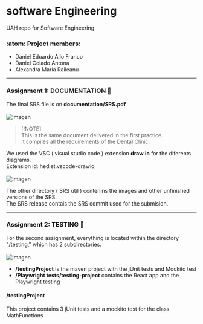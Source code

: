 # software Engineering
UAH repo for Software Engineering 

### :atom: Project members:
- Daniel Eduardo Allo Franco 
- Daniel Colado Antona
- Alexandra María Raileanu
___

### Assignment 1: DOCUMENTATION 📓
The final SRS file is on **documentation/SRS.pdf** 
<br>
<br>
![imagen](https://github.com/DanielColado/softwareEngineering/assets/150476751/60ddfc3d-c20b-4e5b-8a4b-172268d5dc4f)
<br>
> [!NOTE]\
> This is the same document delivered in the first practice.     <br>
> It compiles all the requirements of the Dental Clinic.

We used the VSC ( visual studio code ) extension **draw.io** for the diferents diagrams. <br>
Extension id: hediet.vscode-drawio <br><br>
![imagen](https://github.com/DanielColado/softwareEngineering/assets/150476751/41dca177-3902-4552-b290-4334c706c3fc)




The other directory ( SRS util ) contenins the images and other unfinished versions of the SRS. <br>
The SRS release contais the SRS commit used for the submision.

___
### Assignment 2: TESTING 🧪
For the second assignment, everything is located within the directory "/testing," which has 2 subdirectories.
<br>
<br>
![imagen](https://github.com/DanielColado/softwareEngineering/assets/150476751/dc95f959-ff2e-4c17-bc59-8c3ed87088d2)   


- **/testingProject** is the maven project with the jUnit tests and Mockito test
- **/Playwright tests/testing-project** contains the React app and the Playwright testing

#### /testingProject
This project contains 3 jUnit tests and a mockito test for the class MathFunctions












